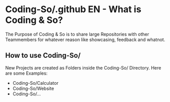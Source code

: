 # Coding-So/.github EN - What is Coding & So?

The Purpose of Coding & So is to share large Repositories with other Teammembers for whatever reason like showcasing, feedback and whatnot.

## How to use Coding-So/

New Projects are created as Folders inside the Coding-So/ Directory. Here are some Examples:

- Coding-So/Calculator
- Coding-So/Website
- Coding-So/...
